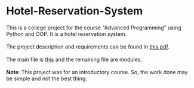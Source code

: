 # Hotel-Reservation-System
This is a college project for the course "Advanced Programming" using Python and OOP. It is a hotel reservation system.<br><br>
The project description and requirements can be found in [this pdf](Description.pdf).<br><br>
The main file is [this](System(main_file).py) and the remaining file are modules.<br><br>
**Note**: This project was for an introductory course. So, the work done may be simple and not the best thing. 

